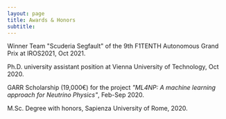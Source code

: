 ```yaml
---
layout: page
title: Awards & Honors
subtitle:
---
```


Winner Team "Scuderia Segfault" of the 9th F1TENTH Autonomous Grand Prix at IROS2021, Oct 2021.

Ph.D. university assistant position at Vienna University of Technology, Oct 2020.

GARR Scholarship (19,000€) for the project *"ML4NP: A machine learning approach for Neutrino Physics"*, Feb-Sep 2020.

M.Sc. Degree with honors, Sapienza University of Rome, 2020.
